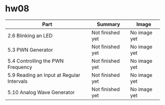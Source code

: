 # hw08  

Part | Summary | Image|
|----|---------|------|
2.6 Blinking an LED | Not finished yet | No image yet|
5.3 PWN Generator | Not finished yet | No image yet|
5.4 Controlling the PWN Frequency | Not finished yet | No image yet|
5.9 Reading an Input at Regular Intervals | Not finished yet | No image yet|
5.10 Analog Wave Generator | Not finished yet | No image yet|
